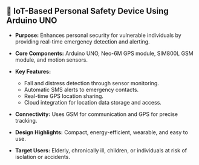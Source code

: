 ## 📡 IoT-Based Personal Safety Device Using Arduino UNO

* **Purpose:** Enhances personal security for vulnerable individuals by providing real-time emergency detection and alerting.
* **Core Components:** Arduino UNO, Neo-6M GPS module, SIM800L GSM module, and motion sensors.
* **Key Features:**

  * Fall and distress detection through sensor monitoring.
  * Automatic SMS alerts to emergency contacts.
  * Real-time GPS location sharing.
  * Cloud integration for location data storage and access.
* **Connectivity:** Uses GSM for communication and GPS for precise tracking.
* **Design Highlights:** Compact, energy-efficient, wearable, and easy to use.
* **Target Users:** Elderly, chronically ill, children, or individuals at risk of isolation or accidents.
